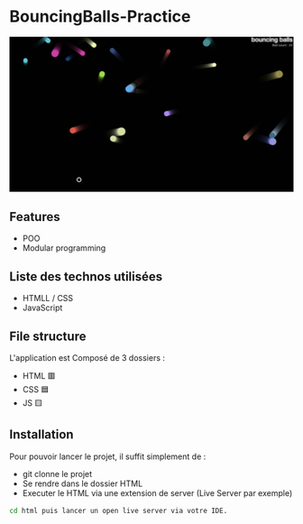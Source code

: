 # BouncingBalls-Practice

![alt text](https://github.com/Dramane-dev/MDN-BouncingBalls-Practice/blob/main/application-screen.png?raw=true)


## Features

- POO
- Modular programming

## Liste des technos utilisées 

- HTMLL / CSS
- JavaScript 


## File structure

L'application est Composé de 3 dossiers :

- HTML  🟥
- CSS   🟦
- JS    🟨


## Installation

Pour pouvoir lancer le projet, il suffit simplement de :

- git clonne le projet 
- Se rendre dans le dossier HTML
- Executer le HTML via une extension de server (Live Server par exemple)

```bash
cd html puis lancer un open live server via votre IDE.
```
